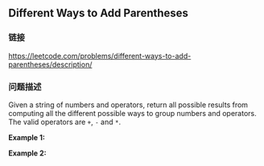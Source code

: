 ## Different Ways to Add Parentheses  
### 链接  
https://leetcode.com/problems/different-ways-to-add-parentheses/description/  
### 问题描述
Given a string of numbers and operators, return all possible results from computing all the different possible ways to group numbers and operators. The valid operators are `+`, `-` and `*`.

**Example 1:**

**Example 2:**
